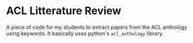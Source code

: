 # ACL Litterature Review

A piece of code for my students to extract papers from the ACL anthology using keywords. It basically uses python's `acl_anthology` library. 
